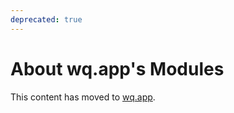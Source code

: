 ```yaml
---
deprecated: true
---
```


About wq.app's Modules
==============

This content has moved to [wq.app].


[wq.app]: https://wq.io/wq.app
